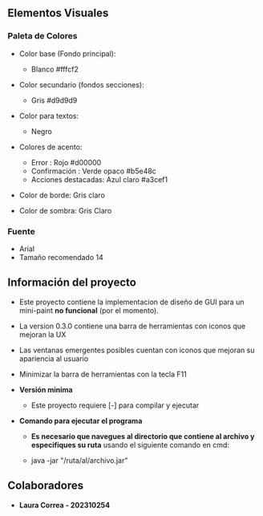    
## Elementos Visuales


 ### Paleta de Colores
  - Color base (Fondo principal): 
     * Blanco #fffcf2
  - Color secundario (fondos secciones): 
    - Gris #d9d9d9
  - Color para textos:
      - Negro 
  - Colores de acento:
      - Error : Rojo #d00000
      - Confirmación : Verde opaco #b5e48c
      - Acciones destacadas: Azul claro #a3cef1

  - Color de borde: Gris claro
  - Color de sombra: Gris Claro 

 ### Fuente
 - Arial 
 - Tamaño recomendado 14

## Información del proyecto
-  Este proyecto contiene la implementacion de diseño de GUI para un mini-paint **no funcional** (por el momento).

-  La version 0.3.0 contiene una barra de herramientas con iconos que mejoran la UX
- Las ventanas emergentes posibles cuentan con iconos que mejoran su apariencia al usuario
- Minimizar la barra de herramientas con la tecla F11

- **Versión minima**
   - Este proyecto requiere [-] para compilar y ejecutar

- **Comando para ejecutar el programa** 
    -  **Es necesario que navegues al directorio que contiene al archivo y especifiques su ruta** usando el siguiente comando en cmd:
   
   -  java -jar "/ruta/al/archivo.jar"

## Colaboradores
 - **Laura Correa - 202310254** 
